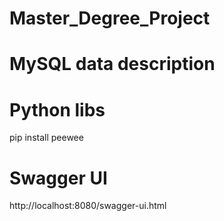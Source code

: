 # Master_Degree_Project

# MySQL data description

# Python libs
pip install peewee

# Swagger UI
http://localhost:8080/swagger-ui.html